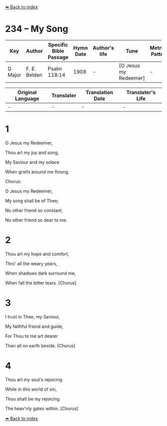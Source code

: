 [⬅️ Back to index](../README.md)

# 234 – My Song

Key | Author   | Specific Bible Passage     |Hymn Date |Author's life |Tune |Metrical Pattern   |Composer/Source
-- | --------- | ---------------------------|----------|--------------|-----|-------------------|-------------  
G Major |F. E. Belden |Psalm 118:14 |1908 |- |[O Jesus my Redeemer] |- |D. S. Hakes

Original Language | Translater | Translation Date   | Translater's Life  
----------------- | --------- | --------------------|-------------     
\- |- |- |-




# 1

O Jesus my Redeemer,

Thou art my joy and song,

My Saviour and my solace

When griefs around me throng.



Chorus:

O Jesus my Redeemer,

My song shall be of Thee;

No other friend so constant,

No other friend so dear to me.



# 2

Thou art my hope and comfort,

Thro' all the weary years,

When shadows dark surround me,

When fall the bitter tears.  [Chorus]



# 3

I trust in Thee, my Saviour, 

My faithful friend and guide,

For Thou to me art dearer

Than all on earth beside.  [Chorus]



# 4

Thou art my soul's rejoicing

While in this world of sin,

Thou shalt be my rejoicing

The heav'nly gates within.  [Chorus]

[⬅️ Back to index](../README.md)
